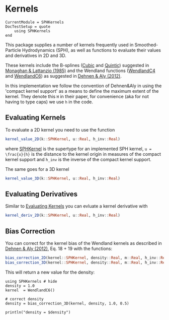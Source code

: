 # Kernels

```@meta
CurrentModule = SPHKernels
DocTestSetup = quote
    using SPHKernels
end
```

This package supplies a number of kernels frequently used in Smoothed-Particle Hydrodynamics (SPH), as well as functions to evaluate their values and derivatives in 2D and 3D.

These kernels include the B-splines ([Cubic](@ref) and [Quintic](@ref)) suggested in [Monaghan & Lattanzio (1985)](https://ui.adsabs.harvard.edu/abs/1985A%26A...149..135M/abstract) and the Wendland functions ([WendlandC4](@ref) and [WendlandC6](@ref)) as suggested in [Dehnen & Aly (2012)](https://academic.oup.com/mnras/article/425/2/1068/1187211).

In this implementation we follow the convention of Dehnen&Aly in using the 'compact kernel support' as a means to define the maximum extent of the kernel. They denote this ``H`` in their paper, for convenience (aka for not having to type caps) we use `h` in the code.

## Evaluating Kernels

To evaluate a 2D kernel you need to use the function

```julia
kernel_value_2D(k::SPHKernel, u::Real, h_inv::Real)
```

where [SPHKernel](@ref) is the supertype for an implemented SPH kernel, ``u = \frac{x}{h}`` is the distance to the kernel origin in measures of the compact kernel support and `h_inv` is the inverse of the compact kernel support.

The same goes for a 3D kernel

```julia
kernel_value_3D(k::SPHKernel, u::Real, h_inv::Real)
```

## Evaluating Derivatives

Similar to [Evaluating Kernels](@ref) you can evluate a kernel derivative with

```julia
kernel_deriv_2D(k::SPHKernel, u::Real, h_inv::Real)
```

## Bias Correction

You can correct for the kernel bias of the Wendland kernels as described in [Dehnen & Aly (2012)](https://academic.oup.com/mnras/article/425/2/1068/1187211), Eq. 18 + 19 with the functions:

```julia
bias_correction_2D(kernel::SPHKernel, density::Real, m::Real, h_inv::Real)
bias_correction_3D(kernel::SPHKernel, density::Real, m::Real, h_inv::Real)
```

This will return a new value for the density:

```@example
using SPHKernels # hide
density = 1.0
kernel  = WendlandC6()

# correct density
density = bias_correction_3D(kernel, density, 1.0, 0.5)

println("density = $density")
```
